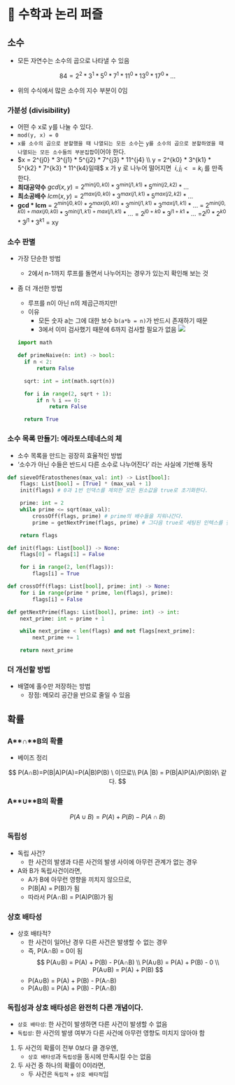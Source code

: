 # 🧩 수학과 논리 퍼즐

## 소수

- 모든 자연수는 소수의 곱으로 나타낼 수 있음

$$
84 = 2^2 * 3^1 * 5^0 * 7^1 * 11^0 * 13^0 * 17^0 * ...
$$

- 위의 수식에서 많은 소수의 지수 부분이 0임

### 가분성 (divisibility)

- 어떤 수 x로 y를 나눌 수 있다.
- `mod(y, x) = 0`
- `x를 소수의 곱으로 분할했을 때 나열되는 모든 소수`는
  `y를 소수의 곱으로 분할하였을 때 나열되는 모든 소수들의 부분집합`이어야 한다.
- $x = 2^{j0} * 3^{j1} * 5^{j2} * 7^{j3} * 11^{j4} \\ y = 2^{k0} * 3^{k1} * 5^{k2} * 7^{k3} * 11^{k4}일때$
  x 가 y 로 나누어 떨어지면  $i, j_i <= k_i$ 를 만족한다.
- **최대공약수**
  $gcd(x,y) = 2^{min(j0, k0)} * 3^{min(j1, k1)} * 5^{min(j2, k2)} * ...$
- **최소공배수**
  $lcm(x,y) = 2^{max(j0, k0)} * 3^{max(j1, k1)} * 5^{max(j2, k2)} * ...$
- **gcd \* lcm**
  = $2^{min(j0, k0)} * 2^{max(j0, k0)} * 3^{min(j1, k1)} * 3^{max(j1, k1)}  * ...$
  = $2^{min(j0, k0) + max(j0, k0)} * 3^{min(j1, k1) + max(j1, k1)}  * ...$
  = $2^{j0+k0} * 3^{j1+k1} * ...$
  =$2^{j0} * 2^{k0} * 3^{j1} * 3^{k1}$
  = xy

### 소수 판별

- 가장 단순한 방법
  - 2에서 n-1까지 루프를 돌면서 나누어지는 경우가 있는지 확인해 보는 것
- 좀 더 개선한 방법

  - 루프를 n이 아닌 n의 제곱근까지만!
  - 이유
    - 모든 숫자 a는 그에 대한 보수 b`(a*b = n)`가 반드시 존재하기 때문
    - 3에서 이미 검사했기 때문에 6까지 검사할 필요가 없음
      ![](https://github.com/yeonju0110/algorithm-study/assets/97719273/360b6b13-7719-44de-b4fc-ae75185f4394)

  ```python
  import math

  def primeNaive(n: int) -> bool:
  	if n < 2:
  		return False

  	sqrt: int = int(math.sqrt(n))

  	for i in range(2, sqrt + 1):
  		if n % i == 0:
  			return False

  	return True
  ```

### 소수 목록 만들기: 에라토스테네스의 체

- 소수 목록을 만드는 굉장히 효율적인 방법
- ‘소수가 아닌 수들은 반드시 다른 소수로 나누어진다’ 라는 사실에 기반해 동작

```python
def sieveOfEratosthenes(max_val: int) -> List[bool]:
    flags: List[bool] = [True] * (max_val + 1)
    init(flags) # 0과 1번 인댁스를 제외한 모든 원소값을 true로 초기화한다.

    prime: int = 2
    while prime <= sqrt(max_val):
        crossOff(flags, prime) # prime의 배수들을 지워나간다.
        prime = getNextPrime(flags, prime) # 그다음 true로 세팅된 인텍스를 잦는다.

    return flags

def init(flags: List[bool]) -> None:
    flags[0] = flags[1] = False

    for i in range(2, len(flags)):
        flags[i] = True

def crossOff(flags: List[bool], prime: int) -> None:
    for i in range(prime * prime, len(flags), prime):
        flags[i] = False

def getNextPrime(flags: List[bool], prime: int) -> int:
    next_prime: int = prime + 1

    while next_prime < len(flags) and not flags[next_prime]:
        next_prime += 1

    return next_prime
```

### 더 개선할 방법

- 배열에 홀수만 저장하는 방법
  - 장점: 메모리 공간을 반으로 줄일 수 있음

## 확률

### A**∩**B의 확률

- 베이즈 정리

$$
P(A∩B)=P(B|A)P(A)=P(A|B)P(B) \ 이므로\\ P(A
|B) = P(B|A)P(A)/P(B)와\ 같다.
$$

### A**∪**B의 확률

$$
P(A∪B) = P(A) + P(B) - P(A∩B)
$$

### 독립성

- 독립 사건?
  - 한 사건의 발생과 다른 사건의 발생 사이에 아무런 관계가 없는 경우
- A와 B가 독립사건이라면,
  - A가 B에 아무런 영향을 끼치지 않으므로,
  - P(B|A) = P(B)가 됨
  - 따라서 P(A∩B) = P(A)P(B)가 됨

### 상호 배타성

- 상호 배타적?
  - 한 사건이 일어난 경우 다른 사건은 발생할 수 없는 경우
  - 즉, P(A∩B) = 0이 됨
    $$
    P(A∪B) = P(A) + P(B) - P(A∩B) \\ P(A∪B) = P(A) + P(B) - 0 \\ P(A∪B) = P(A) + P(B)
    $$
  - P(A∪B) = P(A) + P(B) - P(A∩B)
  - P(A∪B) = P(A) + P(B) - P(A∩B)

### 독립성과 상호 배타성은 완전히 다른 개념이다.

- `상호 배타성`: 한 사건이 발생하면 다른 사건이 발생할 수 없음
- `독립성`: 한 사건의 발생 여부가 다른 사건에 아무런 영향도 미치지 않아야 함

1. 두 사건의 확률이 전부 0보다 클 경우엔,
   - `상호 배타성`과 `독립성`을 동시에 만족시킬 수는 없음
2. 두 사건 중 하나의 확률이 0이라면,
   - 두 사건은 `독립적` + `상호 배타적`임
